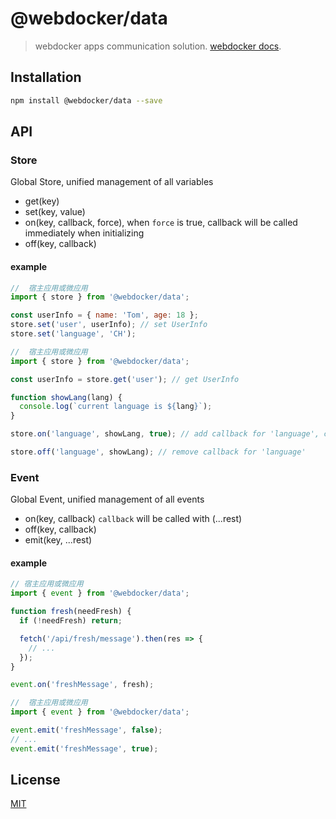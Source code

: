 # @webdocker/data

> webdocker apps communication solution. [webdocker docs](https://git.pingpongx.org/front/micro-front/webdocker).



## Installation

```bash
npm install @webdocker/data --save
```

## API

### Store

Global Store, unified management of all variables

- get(key)
- set(key, value)
- on(key, callback, force), when `force` is true, callback will be called immediately when initializing
- off(key, callback)

#### example

```javascript
//  宿主应用或微应用
import { store } from '@webdocker/data';

const userInfo = { name: 'Tom', age: 18 };
store.set('user', userInfo); // set UserInfo
store.set('language', 'CH');

//  宿主应用或微应用
import { store } from '@webdocker/data';

const userInfo = store.get('user'); // get UserInfo

function showLang(lang) {
  console.log(`current language is ${lang}`);
}

store.on('language', showLang, true); // add callback for 'language', callback will be called whenever 'language' is changed

store.off('language', showLang); // remove callback for 'language'
```


### Event

Global Event, unified management of all events

- on(key, callback)  `callback` will be called with (...rest)
- off(key, callback)
- emit(key, ...rest)

#### example

```javascript
// 宿主应用或微应用
import { event } from '@webdocker/data';

function fresh(needFresh) {
  if (!needFresh) return;

  fetch('/api/fresh/message').then(res => {
    // ...
  });
}

event.on('freshMessage', fresh);

//  宿主应用或微应用
import { event } from '@webdocker/data';

event.emit('freshMessage', false);
// ...
event.emit('freshMessage', true);
```



## License

[MIT](LICENSE)
